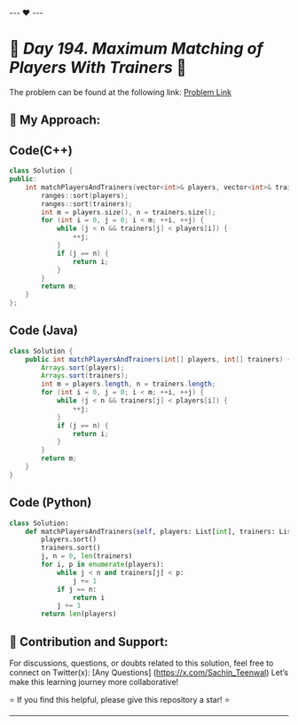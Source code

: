 --- ❤️ ---

# 🚀 _Day 194. Maximum Matching of Players With Trainers_ 🧠


The problem can be found at the following link: [Problem Link](https://leetcode.com/problems/maximum-matching-of-players-with-trainers/description/)

## 🎯 **My Approach:**


## Code(C++)
```cpp
class Solution {
public:
    int matchPlayersAndTrainers(vector<int>& players, vector<int>& trainers) {
        ranges::sort(players);
        ranges::sort(trainers);
        int m = players.size(), n = trainers.size();
        for (int i = 0, j = 0; i < m; ++i, ++j) {
            while (j < n && trainers[j] < players[i]) {
                ++j;
            }
            if (j == n) {
                return i;
            }
        }
        return m;
    }
};
```

## Code (Java)

```java
class Solution {
    public int matchPlayersAndTrainers(int[] players, int[] trainers) {
        Arrays.sort(players);
        Arrays.sort(trainers);
        int m = players.length, n = trainers.length;
        for (int i = 0, j = 0; i < m; ++i, ++j) {
            while (j < n && trainers[j] < players[i]) {
                ++j;
            }
            if (j == n) {
                return i;
            }
        }
        return m;
    }
}
```

## Code (Python)

```python
class Solution:
    def matchPlayersAndTrainers(self, players: List[int], trainers: List[int]) -> int:
        players.sort()
        trainers.sort()
        j, n = 0, len(trainers)
        for i, p in enumerate(players):
            while j < n and trainers[j] < p:
                j += 1
            if j == n:
                return i
            j += 1
        return len(players)
```



## 🎯 **Contribution and Support:**

For discussions, questions, or doubts related to this solution, feel free to connect on Twitter(x): [Any Questions] (https://x.com/Sachin_Teenwal) Let’s make this learning journey more collaborative!

⭐ If you find this helpful, please give this repository a star! ⭐

---
